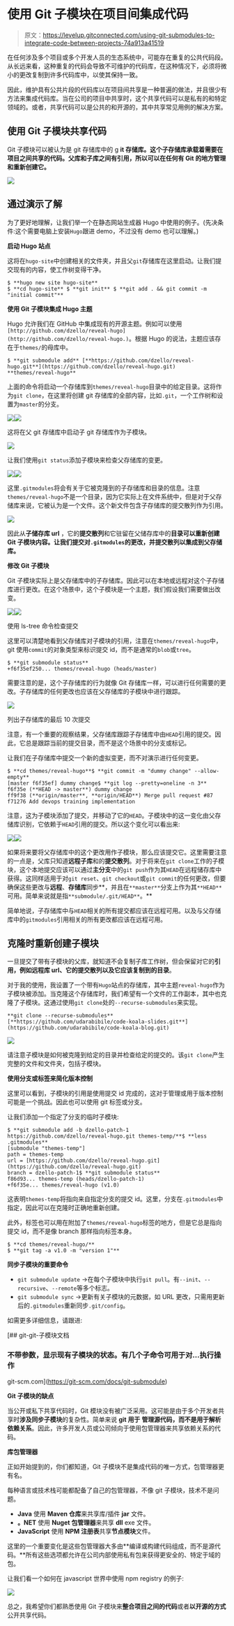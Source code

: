 # 使用 Git 子模块在项目间集成代码

> 原文：<https://levelup.gitconnected.com/using-git-submodules-to-integrate-code-between-projects-74a913a41519>

在任何涉及多个项目或多个开发人员的生态系统中，可能存在重复的公共代码段。从长远来看，这种重复的代码会导致不可维护的代码库，在这种情况下，必须将微小的更改复制到许多代码库中，以使其保持一致。

因此，维护具有公共片段的代码库以在项目间共享是一种普遍的做法，并且很少有方法来集成代码库。当在公司的项目中共享时，这个共享代码可以是私有的和特定领域的。或者，共享代码可以是公共的和开源的，其中共享常见用例的解决方案。

## 使用 Git 子模块共享代码

Git 子模块可以被认为是 git 存储库中的 g **it 存储库。这个子存储库承载着需要在项目之间共享的代码。父库和子库之间有引用，所以可以在任何有 Git 的地方管理和重新创建它。**

![](img/05f1afb3b9cc7307c451cf1505ed70fa.png)

## 通过演示了解

为了更好地理解，让我们举一个在静态网站生成器 Hugo 中使用的例子。(先决条件:这个需要电脑上安装`Hugo`跟进 demo，不过没有 demo 也可以理解。)

**启动 Hugo 站点**

这将在`hugo-site`中创建相关的文件夹，并且父`git`存储库在这里启动。让我们提交现有的内容，使工作树变得干净。

```
$ **hugo new site hugo-site**
$ **cd hugo-site** $ **git init** $ **git add . && git commit -m "initial commit"**
```

**使用 Git 子模块集成 Hugo 主题**

Hugo 允许我们在 GitHub 中集成现有的开源主题。例如可以使用`[http://github.com/dzello/reveal-hugo](http://github.com/dzello/reveal-hugo.)`。根据 Hugo 的说法，主题应该存在于`themes/`的母库中。

```
$ **git submodule add** [**https://github.com/dzello/reveal-hugo.git**](https://github.com/dzello/reveal-hugo.git) **themes/reveal-hugo**
```

上面的命令将启动一个存储库到`themes/reveal-hugo`目录中的给定目录。这将作为`git clone`，在这里将创建 git 存储库的全部内容，比如`.git`，一个工作树和设置为`master`的分支。

![](img/1039dcfc9d85878b34b3dd939a98a86c.png)![](img/cc55c383d189149b005064167d34fa68.png)

这将在父 git 存储库中启动子 git 存储库作为子模块。

![](img/f1e393de437cbfd716f6eeb9ddf6ffe1.png)

让我们使用`git status`添加子模块来检查父存储库的变更。

![](img/b4f88c1ffc423814c9df6ff66deb4212.png)![](img/ef8f27798a5454e6f2c9105536aef273.png)

这里`.gitmodules`将会有关于它被克隆到的子存储库和目录的信息。注意`themes/reveal-hugo`不是一个目录，因为它实际上在文件系统中，但是对于父存储库来说，它被认为是一个文件。这个新文件包含子存储库的提交散列作为引用。

![](img/596711033b2b0bfbb1a5c77515aeb424.png)

因此从**子储存库 url** ，它的**提交散列**和它驻留在父储存库中的**目录可以重新创建 Git 子模块内容。让我们提交对`.gitmodules`的更改，并提交散列以集成到父存储库。**

**修改 Git 子模块**

Git 子模块实际上是父存储库中的子存储库。因此可以在本地或远程对这个子存储库进行更改。在这个场景中，这个子模块是一个主题，我们假设我们需要做出改变。

![](img/f6533b93219aa2bba51c35518b8fee9b.png)![](img/2f4339838925876af129639ff5b1002f.png)

使用 ls-tree 命令检查提交

这里可以清楚地看到父存储库对子模块的引用，注意在`themes/reveal-hugo`中，git 使用`commit`的对象类型来标识提交 id，而不是通常的`blob`或`tree`。

```
$ **git submodule status**
+f6f35ef250... themes/reveal-hugo (heads/master)
```

需要注意的是，这个子存储库的行为就像 Git 存储库一样，可以进行任何需要的更改。子存储库的任何更改也应该在父存储库的子模块中进行跟踪。

![](img/2638d1a923e1807962065dfc0ebed7db.png)

列出子存储库的最后 10 次提交

注意，有一个重要的观察结果，父存储库跟踪子存储库中由`HEAD`引用的提交。因此，它总是跟踪当前的提交目录，而不是这个场景中的分支或标记。

让我们在子存储库中提交一个新的虚拟变更，而不对演示进行任何变更。

```
$ **cd themes/reveal-hugo**$ **git commit -m "dummy change" --allow-empty**
[master f6f35ef] dummy change$ **git log --pretty=oneline -n 3**
f6f35e (**HEAD -> master**) dummy change
ff9f38 (**origin/master**, **origin/HEAD**) Merge pull request #87
f71276 Add devops training implementation
```

注意，这为子模块添加了提交，并移动了它的`HEAD`。子模块中的这一变化由父存储库识别，它依赖于`HEAD`引用的提交。所以这个变化可以看出来:

![](img/8a059b52c5151738011f6b6ffa4845df.png)![](img/622ce78cf5f5492c452d38bee73d10ae.png)

如果将来要将父存储库中的这个更改用作子模块，那么应该提交它。这里需要注意的一点是，父库只知道**远程子库**和的**提交散列**。对于将来在`git clone`工作的子模块，这个本地提交应该可以通过**主分支**中的`git push`作为其`HEAD`在远程储存库中获得。这同样适用于对`git reset`、`git checkout`或`git commit`的任何更改，但要确保这些更改与**远程**、**存储库**同步**，并且在`**master**`分支上作为其`**HEAD**`可用。简单来说就是指`**submodule/.git/HEAD**`。**

简单地说，子存储库中与`HEAD`相关的所有提交都应该在远程可用。以及与父存储库中的`gitmodules`引用相关的所有更改都应该在远程可用。

## 克隆时重新创建子模块

一旦提交了带有子模块的父库，就知道不会复制子库工作树，但会保留对它的**引用，例如远程库 url、它的提交散列以及它应该复制到的目录**。

对于我的使用，我设置了一个带有`Hugo`站点的存储库，其中主题`reveal-hugo`作为子模块被添加。当克隆这个存储库时，我们希望有一个文件的工作副本，其中也克隆了子模块。这通过使用`git clone`处的`--recurse-submodules`来实现。

```
**git clone --recurse-submodules** [**https://github.com/udarabibile/code-koala-slides.git**](https://github.com/udarabibile/code-koala-blog.git)
```

![](img/b13adf78d96e526581625a58a8d8ce59.png)

请注意子模块是如何被克隆到给定的目录并检查给定的提交的。该`git clone`产生完整的文件和文件夹，包括子模块。

**使用分支或标签来简化版本控制**

这里可以看到，子模块的引用是使用提交 id 完成的，这对于管理或用于版本控制可能是一个挑战。因此也可以使用 git 标签或分支。

让我们添加一个指定了分支的临时子模块:

```
$ **git submodule add -b dzello-patch-1 https://github.com/dzello/reveal-hugo.git themes-temp/**$ **less .gitmodules**
[submodule "themes-temp"]
path = themes-temp
url = [https://github.com/dzello/reveal-hugo.git](https://github.com/dzello/reveal-hugo.git)
branch = dzello-patch-1$ **git submodule status**
f86d93... themes-temp (heads/dzello-patch-1)
+f6f35e... themes/reveal-hugo (v1.0)
```

这表明`themes-temp`将指向来自指定分支的提交 id。这里，分支在`.gitmodules`中指定，因此可以在克隆时正确地重新创建。

此外，标签也可以用在附加了`themes/reveal-hugo`标签的地方，但是它总是指向提交 id，而不是像 branch 那样指向标签本身。

```
$ **cd themes/reveal-hugo/**
$ **git tag -a v1.0 -m "version 1"**
```

**同步子模块的重要命令**

*   `git submodule update` →在每个子模块中执行`git pull`。有`--init`、`--recursive`、`--remote`等多个标志。
*   `git submodule sync` →更新有关子模块的元数据，如 URL 更改，只需用更新后的`.gitmodules`重新同步`.git/config`。

如需更多详细信息，请跟进:

[](https://git-scm.com/docs/git-submodule) [## git-git-子模块文档

### 不带参数，显示现有子模块的状态。有几个子命令可用于对…执行操作

git-scm.com](https://git-scm.com/docs/git-submodule) 

**Git 子模块的缺点**

当公开或私下共享代码时，Git 模块没有被广泛采用。这可能是由于多个开发者共享时**涉及同步子模块**的复杂性。简单来说 **git 用于** **管理源代码，而不是用于解析依赖关系**。因此，许多开发人员或公司倾向于使用包管理器来共享依赖关系的代码。

**库包管理器**

正如开始提到的，你们都知道，Git 子模块不是集成代码的唯一方式，包管理器更有名。

每种语言或技术栈可能都配备了自己的包管理器，不像 git 子模块，技术不是问题。

*   **Java** 使用 **Maven 仓库**来共享库/插件 **jar** 文件。
*   **。NET** 使用 **Nuget 包管理器**来共享 **dll** exe 文件。
*   **JavaScript** 使用 **NPM 注册表**共享**节点模块**文件。

这里的一个重要变化是这些包管理器大多由**编译或构建代码组成，而不是源代码。**所有这些选项都允许在公司内部使用私有包来获得更安全的、特定于域的包。

让我们看一个如何在 javascript 世界中使用 npm registry 的例子:

![](img/a537a7bc283157088ae7934200d9e51f.png)

总之，我希望你们都熟悉使用 Git 子模块来**整合项目之间的代码**或者**以开源的方式**公开共享代码。